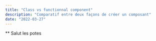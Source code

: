 ```yaml
---
title: "Class vs functionnal component"
description: "Comparatif entre deux façons de créer un composant"
date: "2022-03-27"
---
```


** Salut les potes